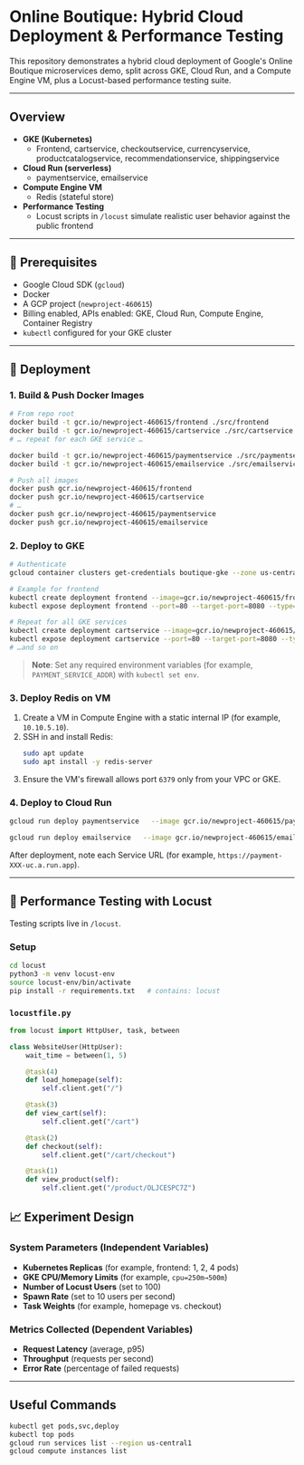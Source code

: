 # Online Boutique: Hybrid Cloud Deployment & Performance Testing

This repository demonstrates a hybrid cloud deployment of Google's Online Boutique microservices demo, split across GKE, Cloud Run, and a Compute Engine VM, plus a Locust-based performance testing suite.

---

## Overview

- **GKE (Kubernetes)**
  - Frontend, cartservice, checkoutservice, currencyservice, productcatalogservice, recommendationservice, shippingservice
- **Cloud Run (serverless)**
  - paymentservice, emailservice
- **Compute Engine VM**
  - Redis (stateful store)
- **Performance Testing**
  - Locust scripts in `/locust` simulate realistic user behavior against the public frontend

---

## 🔧 Prerequisites

- Google Cloud SDK (`gcloud`)
- Docker
- A GCP project (`newproject-460615`)
- Billing enabled, APIs enabled: GKE, Cloud Run, Compute Engine, Container Registry
- `kubectl` configured for your GKE cluster

---

## 🚀 Deployment

### 1. Build & Push Docker Images

```bash
# From repo root
docker build -t gcr.io/newproject-460615/frontend ./src/frontend
docker build -t gcr.io/newproject-460615/cartservice ./src/cartservice
# … repeat for each GKE service …

docker build -t gcr.io/newproject-460615/paymentservice ./src/paymentservice
docker build -t gcr.io/newproject-460615/emailservice ./src/emailservice

# Push all images
docker push gcr.io/newproject-460615/frontend
docker push gcr.io/newproject-460615/cartservice
# …
docker push gcr.io/newproject-460615/paymentservice
docker push gcr.io/newproject-460615/emailservice
```

### 2. Deploy to GKE

```bash
# Authenticate
gcloud container clusters get-credentials boutique-gke --zone us-central1-a --project newproject-460615

# Example for frontend
kubectl create deployment frontend --image=gcr.io/newproject-460615/frontend
kubectl expose deployment frontend --port=80 --target-port=8080 --type=LoadBalancer

# Repeat for all GKE services
kubectl create deployment cartservice --image=gcr.io/newproject-460615/cartservice
kubectl expose deployment cartservice --port=80 --target-port=8080 --type=ClusterIP
# …and so on
```

> **Note**: Set any required environment variables (for example, `PAYMENT_SERVICE_ADDR`) with `kubectl set env`.

### 3. Deploy Redis on VM

1. Create a VM in Compute Engine with a static internal IP (for example, `10.10.5.10`).
2. SSH in and install Redis:
   ```bash
   sudo apt update
   sudo apt install -y redis-server
   ```
3. Ensure the VM's firewall allows port `6379` only from your VPC or GKE.

### 4. Deploy to Cloud Run

```bash
gcloud run deploy paymentservice   --image gcr.io/newproject-460615/paymentservice   --region us-central1   --allow-unauthenticated

gcloud run deploy emailservice   --image gcr.io/newproject-460615/emailservice   --region us-central1   --allow-unauthenticated
```

After deployment, note each Service URL (for example, `https://payment-XXX-uc.a.run.app`).

---

## 🧪 Performance Testing with Locust

Testing scripts live in `/locust`.

### Setup

```bash
cd locust
python3 -m venv locust-env
source locust-env/bin/activate
pip install -r requirements.txt   # contains: locust
```

### `locustfile.py`

```python
from locust import HttpUser, task, between

class WebsiteUser(HttpUser):
    wait_time = between(1, 5)

    @task(4)
    def load_homepage(self):
        self.client.get("/")

    @task(3)
    def view_cart(self):
        self.client.get("/cart")

    @task(2)
    def checkout(self):
        self.client.get("/cart/checkout")

    @task(1)
    def view_product(self):
        self.client.get("/product/OLJCESPC7Z")
```

## 📈 Experiment Design

### System Parameters (Independent Variables)

- **Kubernetes Replicas** (for example, frontend: 1, 2, 4 pods)
- **GKE CPU/Memory Limits** (for example, `cpu=250m→500m`)
- **Number of Locust Users** (set to 100)
- **Spawn Rate** (set to 10 users per second)
- **Task Weights** (for example, homepage vs. checkout)

### Metrics Collected (Dependent Variables)

- **Request Latency** (average, p95)
- **Throughput** (requests per second)
- **Error Rate** (percentage of failed requests)

---

## Useful Commands

```bash
kubectl get pods,svc,deploy
kubectl top pods
gcloud run services list --region us-central1
gcloud compute instances list
```


